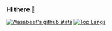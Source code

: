 ### Hi there 👋

<!--
**HabibAroua/HabibAroua** is a ✨ _special_ ✨ repository because its `README.md` (this file) appears on your GitHub profile.

Here are some ideas to get you started:

- 🔭 I’m currently working on ...
- 🌱 I’m currently learning ...
- 👯 I’m looking to collaborate on ...
- 🤔 I’m looking for help with ...
- 💬 Ask me about ...
- 📫 How to reach me: ...
- 😄 Pronouns: ...
- ⚡ Fun fact: ...
-->
[![Wasabeef's github stats](https://github-readme-stats.HabibAroua.vercel.app/api?username=HabibAroua&show_icons=true&line_height=21&show_icons=true&theme=vue)](https://github.com/anuraghazra/github-readme-stats)
[![Top Langs](https://github-readme-stats.vercel.app/api/top-langs/?username=HabibAroua&show_icons=true&layout=compact&theme=vue)](https://github.com/anuraghazra/github-readme-stats)
